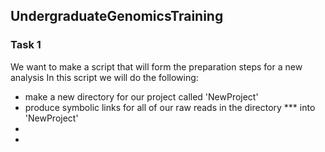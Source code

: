 ## UndergraduateGenomicsTraining

### Task 1

We want to make a script that will form the preparation steps for a new analysis
In this script we will do the following:
- make a new directory for our project called 'NewProject'
- produce symbolic links for all of our raw reads in the directory *** into 'NewProject'
- 
- 
